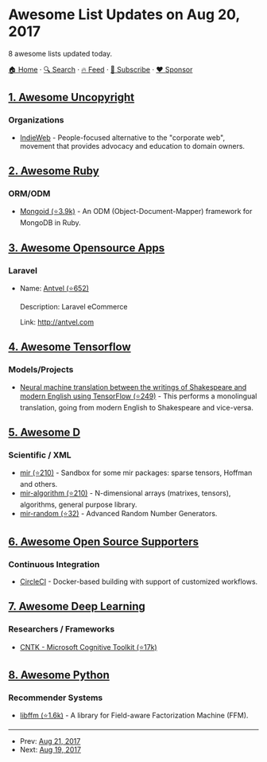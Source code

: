 # Awesome List Updates on Aug 20, 2017

8 awesome lists updated today.

[🏠 Home](/README.md) · [🔍 Search](https://www.trackawesomelist.com/search/) · [🔥 Feed](https://www.trackawesomelist.com/rss.xml) · [📮 Subscribe](https://trackawesomelist.us17.list-manage.com/subscribe?u=d2f0117aa829c83a63ec63c2f&id=36a103854c) · [❤️  Sponsor](https://github.com/sponsors/theowenyoung)



## [1. Awesome Uncopyright](/content/johnjago/awesome-uncopyright/README.md)

### Organizations

*   [IndieWeb](https://indieweb.org/IndieWebCamp:Copyrights) - People-focused alternative to the "corporate web", movement that provides advocacy and education to domain owners.

## [2. Awesome Ruby](/content/markets/awesome-ruby/README.md)

### ORM/ODM

*   [Mongoid (⭐3.9k)](https://github.com/mongodb/mongoid) - An ODM (Object-Document-Mapper) framework for MongoDB in Ruby.

## [3. Awesome Opensource Apps](/content/unicodeveloper/awesome-opensource-apps/README.md)

### Laravel

- Name: [Antvel (⭐652)](https://github.com/ant-vel/App)

  Description: Laravel eCommerce

  Link: <http://antvel.com>



## [4. Awesome Tensorflow](/content/jtoy/awesome-tensorflow/README.md)

### Models/Projects

*   [Neural machine translation between the writings of Shakespeare and modern English using TensorFlow (⭐249)](https://github.com/tokestermw/tensorflow-shakespeare) - This performs a monolingual translation, going from modern English to Shakespeare and vice-versa.

## [5. Awesome D](/content/dlang-community/awesome-d/README.md)

### Scientific / XML

*   [mir (⭐210)](https://github.com/libmir/mir) -  Sandbox for some mir packages: sparse tensors, Hoffman and others.
*   [mir-algorithm (⭐210)](https://github.com/libmir/mir) - N-dimensional arrays (matrixes, tensors), algorithms, general purpose library.
*   [mir-random (⭐32)](https://github.com/libmir/mir-random) -  Advanced Random Number Generators.

## [6. Awesome Open Source Supporters](/content/zachflower/awesome-open-source-supporters/README.md)

### Continuous Integration

*   [CircleCI](https://circleci.com/) - Docker-based building with support of customized workflows.

## [7. Awesome Deep Learning](/content/ChristosChristofidis/awesome-deep-learning/README.md)

### Researchers / Frameworks

*   [CNTK - Microsoft Cognitive Toolkit (⭐17k)](https://github.com/Microsoft/CNTK)

## [8. Awesome Python](/content/vinta/awesome-python/README.md)

### Recommender Systems

*   [libffm (⭐1.6k)](https://github.com/guestwalk/libffm) - A library for Field-aware Factorization Machine (FFM).

---

- Prev: [Aug 21, 2017](/content/2017/08/21/README.md)
- Next: [Aug 19, 2017](/content/2017/08/19/README.md)